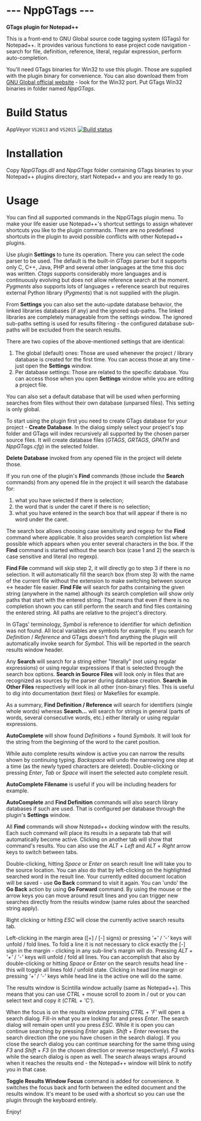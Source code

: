 **--- NppGTags ---**
======================
**GTags plugin for Notepad++**

This is a front-end to GNU Global source code tagging system (GTags) for Notepad++. It provides various functions to ease project code navigation - search for file, definition, reference, literal, regular expression, perform auto-completion.

You'll need GTags binaries for Win32 to use this plugin. Those are supplied with the plugin binary for convenience.
You can also download them from [GNU Global official website](http://www.gnu.org/software/global/global.html) - look for the Win32 port. Put GTags Win32 binaries in folder named *NppGTags*.


**Build Status**
======================

AppVeyor `VS2013` and `VS2015`  [![Build status](https://ci.appveyor.com/api/projects/status/b4aam50a4q2vacd7?svg=true)](https://ci.appveyor.com/project/pnedev/nppgtags)


**Installation**
======================

Copy *NppGTags.dll* and *NppGTags* folder containing GTags binaries to your Notepad++ plugins directory, start Notepad++ and you are ready to go.


**Usage**
======================

You can find all supported commands in the NppGTags plugin menu.
To make your life easier use Notepad++'s shortcut settings to assign whatever shortcuts you like to the plugin commands. There are no predefined shortcuts in the plugin to avoid possible conflicts with other Notepad++ plugins.

Use plugin **Settings** to tune its operation.
There you can select the code parser to be used.
The default is the built-in *GTags* parser but it supports only C, C++, Java, PHP and several other languages at the time this doc was written.
*Ctags* supports considerably more languages and is continuously evolving but does not allow reference search at the moment.
*Pygments* also supports lots of languages + reference search but requires external Python library (*Pygments*) that is not supplied with the plugin.

From **Settings** you can also set the auto-update database behavior, the linked libraries databases (if any) and the ignored sub-paths. The linked libraries are completely manageable from the settings window. The ignored sub-paths setting is used for results filtering - the configured database sub-paths will be excluded from the search results.

There are two copies of the above-mentioned settings that are identical:

1. The global (default) ones: Those are used whenever the project / library database is created for the first time. You can access those at any time - just open the **Settings** window.
2. Per database settings: Those are related to the specific database. You can access those when you open **Settings** window while you are editing a project file.

You can also set a default database that will be used when performing searches from files without their own database (unparsed files). This setting is only global.


To start using the plugin first you need to create GTags database for your project - **Create Database**.
In the dialog simply select your project's top folder and GTags will index recursively all supported by the chosen parser source files. It will create database files (*GTAGS*, *GRTAGS*, *GPATH* and *NppGTags.cfg*) in the selected folder.

**Delete Database** invoked from any opened file in the project will delete those.

If you run one of the plugin's **Find** commands (those include the **Search** commands) from any opened file in the project it will search the database for:

1. what you have selected if there is selection;
2. the word that is under the caret if there is no selection;
3. what you have entered in the search box that will appear if there is no word under the caret.


The search box allows choosing case sensitivity and regexp for the **Find** command where applicable.
It also provides search completion list where possible which appears when you enter several characters in the box.
If the **Find** command is started without the search box (case 1 and 2) the search is case sensitive and literal (no regexp).

**Find File** command will skip step 2, it will directly go to step 3 if there is no selection.
It will automatically fill the search box (from step 3) with the name of the current file without the extension to make switching between source <-> header file easier.
**Find File** will search for paths containing the given string (anywhere in the name) although its search completion will show only paths that start with the entered string. That means that even if there is no completion shown you can still perform the search and find files containing the entered string.
All paths are relative to the project's directory.

In GTags' terminology, *Symbol* is reference to identifier for which definition was not found. All local variables are symbols for example.
If you search for *Definition* / *Reference* and GTags doesn't find anything the plugin will automatically invoke search for *Symbol*. This will be reported in the search results window header.

Any **Search** will search for a string either "literally" (not using regular expressions) or using regular expressions if that is selected through the search box options.
**Search in Source Files** will look only in files that are recognized as sources by the parser during database creation.
**Search in Other Files** respectively will look in all other (non-binary) files. This is useful to dig into documentation (text files) or Makefiles for example.

As a summary, **Find Definition / Reference** will search for identifiers (single whole words) whereas **Search...** will search for strings in general (parts of words, several consecutive words, etc.) either literally or using regular expressions.

**AutoComplete** will show found *Definitions* + found *Symbols*. It will look for the string from the beginning of the word to the caret position.

While auto complete results window is active you can narrow the results shown by continuing typing.
*Backspace* will undo the narrowing one step at a time (as the newly typed characters are deleted).
Double-clicking or pressing *Enter*, *Tab* or *Space* will insert the selected auto complete result.

**AutoComplete Filename** is useful if you will be including headers for example.

**AutoComplete** and **Find Definition** commands will also search library databases if such are used. That is configured per database through the plugin's **Settings** window.

All **Find** commands will show Notepad++ docking window with the results.
Each such command will place its results in a separate tab that will automatically become active.
Clicking on another tab will show that command's results. You can also use the *ALT* + *Left* and *ALT* + *Right* arrow keys to switch between tabs.

Double-clicking, hitting *Space* or *Enter* on search result line will take you to the source location. You can also do that by left-clicking on the highlighted searched word in the result line. Your currently edited document location will be saved - use **Go Back** command to visit it again. You can 'undo' the **Go Back** action by using **Go Forward** command.
By using the mouse or the arrow keys you can move around result lines and you can trigger new searches directly from the results window
(same rules about the searched string apply).

Right clicking or hitting *ESC* will close the currently active search results tab.

Left-clicking in the margin area ([+] / [-] signs) or pressing *'+'* / *'-'* keys will unfold / fold lines. To fold a line it is not necessary to click exactly the [-] sign in the margin - clicking in any sub-line's margin will do. Pressing *ALT* + *'+'* / *'-'* keys will unfold / fold all lines.
You can accomplish that also by double-clicking or hitting *Space* or *Enter* on the search results head line - this will toggle all lines fold / unfold state.
Clicking in head line margin or pressing *'+'* / *'-'* keys while head line is the active one will do the same.

The results window is Scintilla window actually (same as Notepad++). This means that you can use *CTRL* + mouse scroll to zoom in / out or you can select text and copy it (*CTRL* + *'C'*).

When the focus is on the results window pressing *CTRL* + *'F'* will open a search dialog. Fill-in what you are looking for and press *Enter*. The search dialog will remain open until you press *ESC*. While it is open you can continue searching by pressing *Enter* again. *Shift* + *Enter* reverses the search direction (the one you have chosen in the search dialog). If you close the search dialog you can continue searching for the same thing using *F3* and *Shift* + *F3* (in the chosen direction or reverse respectively). *F3* works while the search dialog is open as well. The search always wraps around when it reaches the results end - the Notepad++ window will blink to notify you in that case.

**Toggle Results Window Focus** command is added for convenience. It switches the focus back and forth between the edited document and the results window. It's meant to be used with a shortcut so you can use the plugin through the keyboard entirely.

Enjoy!
